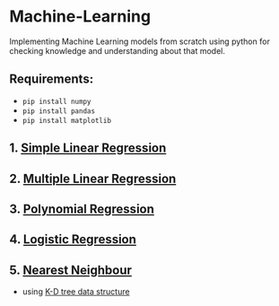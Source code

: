 # Machine-Learning
Implementing Machine Learning models from scratch using python for checking knowledge and understanding about that model.

## Requirements:
* `pip install numpy`
* `pip install pandas`
* `pip install matplotlib`

## 1. [Simple Linear Regression](https://github.com/tarun-bisht/machine-learning/tree/master/Simple%20Linear%20Regression)
## 2. [Multiple Linear Regression](https://github.com/tarun-bisht/machine-learning/tree/master/Multiple%20Linear%20Regression)
## 3. [Polynomial Regression](https://github.com/tarun-bisht/machine-learning/tree/master/Polynomial%20Regression)
## 4. [Logistic Regression](https://github.com/tarun-bisht/machine-learning/tree/master/Logistic%20Regression)
## 5. [Nearest Neighbour](https://github.com/tarun-bisht/machine-learning/tree/master/Nearest%20Neighbour)
* using [K-D tree data structure](https://github.com/tarun-bisht/Data-Structures/tree/master/K-d%20Tree)
